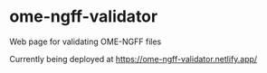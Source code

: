 # ome-ngff-validator
Web page for validating OME-NGFF files

Currently being deployed at https://ome-ngff-validator.netlify.app/
